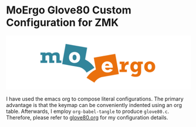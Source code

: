 # MoErgo Glove80 Custom Configuration for ZMK

![MoErgo Logo](moergo_logo.png)

I have used the emacs org to compose literal configurations. The primary advantage is that the keymap can be conveniently indented using an org table. Afterwards, I employ `org-babel-tangle` to produce `glove80.c`. Therefore, please refer to [glove80.org](glove80.org) for my configuration details.
